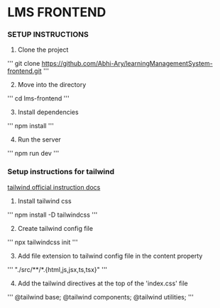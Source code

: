# LMS FRONTEND

### SETUP INSTRUCTIONS

1. Clone the project

'''
        git clone https://github.com/Abhi-Ary/learningManagementSystem-frontend.git
'''

2. Move into the directory

'''
        cd lms-frontend
'''

3. Install dependencies

'''
        npm install
'''

4. Run the server

'''
        npm run dev
'''

### Setup instructions for tailwind
[tailwind official instruction docs](https://tailwindcss.com/docs/installation)

1. Install tailwind css

'''
        npm install -D tailwindcss
'''

2. Create tailwind config file

'''
        npx tailwindcss init
'''

3. Add file extension to tailwind config file in the content property

'''
        "./src/**/*.{html,js,jsx,ts,tsx}"
'''

4. Add the tailwind directives at the top of the 'index.css' file

'''
        @tailwind base;
        @tailwind components;
        @tailwind utilities;
'''


